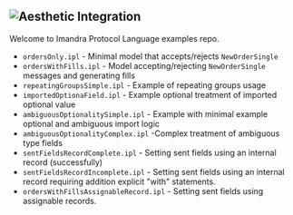 ![Aesthetic Integration](https://storage.googleapis.com/imandra-assets/images/github/ipl_lang_examples_head.svg)
---
Welcome to Imandra Protocol Language examples repo.

- `ordersOnly.ipl` - Minimal model that accepts/rejects `NewOrderSingle`
- `ordersWithFills.ipl` - Model accepting/rejecting `NewOrderSingle` messages and generating fills
- `repeatingGroupsSimple.ipl` - Example of repeating groups usage
- `importedOptionaField.ipl` - Example optional treatment of imported optional value
- `ambiguousOptionalitySimple.ipl` - Example with minimal example optional and ambiguous import logic 
- `ambiguousOptionalityComplex.ipl` -Complex treatment of ambiguous type fields
- `sentFieldsRecordComplete.ipl` - Setting sent fields using an internal record (successfully)
- `sentFieldsRecordIncomplete.ipl` - Setting sent fields using an internal record requiring addition explicit "with" statements.
- `ordersWithFillsAssignableRecord.ipl` - Setting sent fields using assignable records.